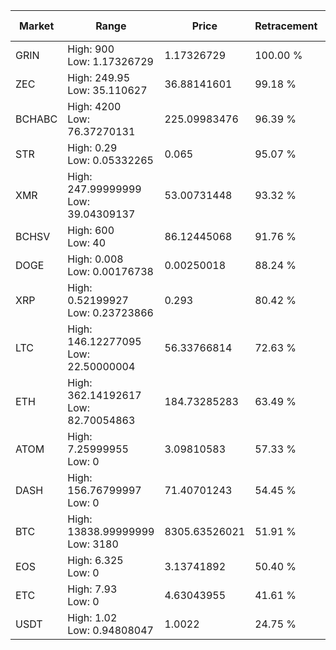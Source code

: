 | Market | Range | Price| Retracement | Doubles to 50% |
| --- | --- | --- | --- | --- |
| GRIN | High: 900<br />Low: 1.17326729 | 1.17326729 | 100.00 % | 384.04 |
| ZEC | High: 249.95<br />Low: 35.110627 | 36.88141601 | 99.18 % | 3.86 |
| BCHABC | High: 4200<br />Low: 76.37270131 | 225.09983476 | 96.39 % | 9.50 |
| STR | High: 0.29<br />Low: 0.05332265 | 0.065 | 95.07 % | 2.64 |
| XMR | High: 247.99999999<br />Low: 39.04309137 | 53.00731448 | 93.32 % | 2.71 |
| BCHSV | High: 600<br />Low: 40 | 86.12445068 | 91.76 % | 3.72 |
| DOGE | High: 0.008<br />Low: 0.00176738 | 0.00250018 | 88.24 % | 1.95 |
| XRP | High: 0.52199927<br />Low: 0.23723866 | 0.293 | 80.42 % | 1.30 |
| LTC | High: 146.12277095<br />Low: 22.50000004 | 56.33766814 | 72.63 % | 1.50 |
| ETH | High: 362.14192617<br />Low: 82.70054863 | 184.73285283 | 63.49 % | 1.20 |
| ATOM | High: 7.25999955<br />Low: 0 | 3.09810583 | 57.33 % | 1.17 |
| DASH | High: 156.76799997<br />Low: 0 | 71.40701243 | 54.45 % | 1.10 |
| BTC | High: 13838.99999999<br />Low: 3180 | 8305.63526021 | 51.91 % | 1.02 |
| EOS | High: 6.325<br />Low: 0 | 3.13741892 | 50.40 % | 1.01 |
| ETC | High: 7.93<br />Low: 0 | 4.63043955 | 41.61 % | 0.00 |
| USDT | High: 1.02<br />Low: 0.94808047 | 1.0022 | 24.75 % | 0.00 |

